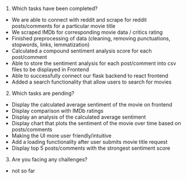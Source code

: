 1) Which tasks have been completed?
- We are able to connect with reddit and scrape for reddit posts/comments for a particular movie title
- We scraped IMDb for corresponding movie data / critics rating
- Finished preprocessing of data (cleaning, removing punctuations, stopwords, links, lemmatization)
- Calculated a compound sentiment analysis score for each post/comment
- Able to store the sentiment analysis for each post/comment into csv files to be displayed in Frontend
- Able to successfully connect our flask backend to react frontend
- Added a search functionality that allow users to search for movies 

2) Which tasks are pending? 
- Display the calculated average sentiment of the movie on frontend
- Display comparison with IMDb ratings
- Display an analysis of the calculated average sentiment
- Display chart that plots the sentiment of the movie over time based on posts/comments
- Making the UI more user friendly/intuitive
- Add a loading functionality after user submits movie title request
- Display top 5 posts/comments with the strongest sentiment score

3) Are you facing any challenges? 
- not so far
